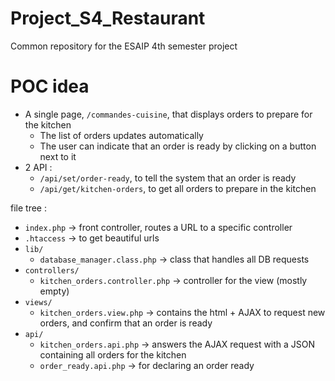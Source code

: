 # Project_S4_Restaurant

Common repository for the ESAIP 4th semester project

# POC idea

- A single page, `/commandes-cuisine`, that displays orders to prepare for the kitchen
    - The list of orders updates automatically
    - The user can indicate that an order is ready by clicking on a button next to it
- 2 API :
    - `/api/set/order-ready`, to tell the system that an order is ready
    - `/api/get/kitchen-orders`, to get all orders to prepare in the kitchen

file tree :
- `index.php` -> front controller, routes a URL to a specific controller
- `.htaccess` -> to get beautiful urls
- `lib/`
    - `database_manager.class.php` -> class that handles all DB requests
- `controllers/`
    - `kitchen_orders.controller.php` -> controller for the view (mostly empty)
- `views/`
    - `kitchen_orders.view.php` -> contains the html + AJAX to request new orders, and confirm that an order is ready
- `api/`
    - `kitchen_orders.api.php` -> answers the AJAX request with a JSON containing all orders for the kitchen
    - `order_ready.api.php` -> for declaring an order ready
